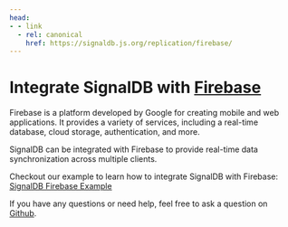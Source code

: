 ```yaml
---
head:
- - link
  - rel: canonical
    href: https://signaldb.js.org/replication/firebase/
---
```

# Integrate SignalDB with [Firebase](https://firebase.google.com/)

Firebase is a platform developed by Google for creating mobile and web applications. It provides a variety of services, including a real-time database, cloud storage, authentication, and more.

SignalDB can be integrated with Firebase to provide real-time data synchronization across multiple clients.

Checkout our example to learn how to integrate SignalDB with Firebase: [SignalDB Firebase Example](/examples/firebase/)

If you have any questions or need help, feel free to ask a question on [Github](https://github.com/maxnowack/signaldb/discussions).
